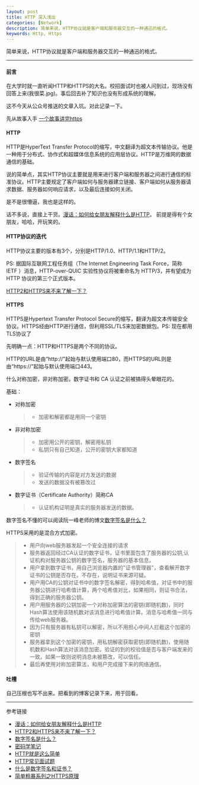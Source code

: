 ```yaml
---
layout: post
title: HTTP 深入浅出
categories: [Network]
description: 简单来说，HTTP协议就是客户端和服务器交互的一种通迅的格式。
keywords: Http, Https
---
```


简单来说，HTTP协议就是客户端和服务器交互的一种通迅的格式。

---

#### 前言

在大学时就一直听闻HTTP和HTTPS的大名。校招面试时也被人问到过，现场没有回答上来(我很菜.jpg)。事后回去补了知识也没有形成系统的理解。

这不今天从公众号推送的文章入坑。对此记录一下。

先从故事入手  [一个故事讲完https](https://mp.weixin.qq.com/s/StqqafHePlBkWAPQZg3NrA)

#### HTTP

HTTP是HyperText Transfer Protocol的缩写，中文翻译为超文本传输协议。他是一种用于分布式、协作式和超媒体信息系统的应用层协议。HTTP是万维网的数据通信的基础。

说的简单点，其实HTTP协议主要就是用来进行客户端和服务器之间进行通信的标准协议。HTTP主要规定了客户端如何与服务器建立链接、客户端如何从服务器请求数据、服务器如何响应请求，以及最后连接如何关闭。

是不是很懵逼，我也是这样的。

话不多说，直接上干货。[漫话：如何给女朋友解释什么是HTTP](https://mp.weixin.qq.com/s/CI1PVEkjmk5u8gHHvqhgUw)。
前提是得有个女朋友，哈哈，开玩笑的。

#### HTTP协议的迭代

HTTP协议主要的版本有3个，分别是HTTP/1.0、HTTP/1.1和HTTP/2。

PS: 据国际互联网工程任务组（The Internet Engineering Task Force，简称 IETF ）消息，HTTP-over-QUIC 实验性协议将被重命名为 HTTP/3，并有望成为 HTTP 协议的第三个正式版本。

[HTTP2和HTTPS来不来了解一下？](https://mp.weixin.qq.com/s/bobcUDUg9nXlJatLiVaaoQ)

#### HTTPS

HTTPS是Hypertext Transfer Protocol Secure的缩写，翻译为超文本传输安全协议。HTTPS经由HTTP进行通信，但利用SSL/TLS来加密数据包。PS: 现在都用TLS协议了

先明确一点：HTTP和HTTPS是两个不同的协议。

HTTP的URL是由“http://”起始与默认使用端口80，而HTTPS的URL则是由“https://”起始与默认使用端口443。

什么对称加密，非对称加密。数字证书和 CA 认证之前被搞得头晕眼花的。

基础：
 * 对称加密
    > * 加密和解密都是用同一个密钥
 * 非对称加密
    > * 加密用公开的密钥，解密用私钥
    > * 私钥只有自己知道，公开的密钥大家都知道
 * 数字签名
    > * 验证传输的内容是对方发送的数据
    > * 发送的数据没有被篡改过
 * 数字证书（Certificate Authority）简称CA
    > * 认证机构证明是真实的服务器发送的数据。
 
 数字签名不懂的可以阅读阮一峰老师的博文[数字签名是什么？](http://www.ruanyifeng.com/blog/2011/08/what_is_a_digital_signature.html)
 
HTTPS采用的是混合方式加密。

> * 用户向web服务器发起一个安全连接的请求
> * 服务器返回经过CA认证的数字证书，证书里面包含了服务器的公钥,认证机构对服务器公钥的数字签名，服务器的基本信息。
> * 用户拿到数字证书，用自己浏览器内置的"证书管理器"，查看解开数字证书的公钥是否存在。不存在，说明证书来源可疑。
> * 用户用CA的公钥对证书中的数字签名解密，得到哈希值，对证书中的服务器公钥进行哈希值计算，两个哈希值对比，如果相同，则证书合法，得到正确的服务器公钥。
> * 用户用服务器的公钥加密一个对称加密算法的密钥(即随机数)，同时Hash算法使用该随机数对该消息进行哈希值计算。消息与哈希值一同与传给web服务器。
> * 因为只有服务器有私钥可以解密，所以不用担心中间人拦截这个加密的密钥
> * 服务器拿到这个加密的密钥，用私钥解密获取密钥(即随机数)，使用随机数和Hash算法对该消息加密。验证的到的校验值是否与客户端发来的一致。如果一致则说明消息未被篡改，可以信任。
> * 最后再使用对称加密算法，和用户完成接下来的网络通信。




#### 吐槽
自己压根也写不出来。把看到的博客记录下来，用于回看。

---
参考链接
* [漫话：如何给女朋友解释什么是HTTP](https://mp.weixin.qq.com/s/CI1PVEkjmk5u8gHHvqhgUw)
* [HTTP2和HTTPS来不来了解一下？](https://mp.weixin.qq.com/s/bobcUDUg9nXlJatLiVaaoQ)
* [数字签名是什么？](http://www.ruanyifeng.com/blog/2011/08/what_is_a_digital_signature.html)
* [密码学笔记](http://www.ruanyifeng.com/blog/2006/12/notes_on_cryptography.html)
* [HTTP就是这么简单](https://mp.weixin.qq.com/s/CXRCihXc0RduUl5jXtmRPQ)
* [HTTP常见面试题](https://mp.weixin.qq.com/s/cRRoa34QvHm7Dx6OEbAPLQ)
* [什么是数字签名和证书？](https://www.jianshu.com/p/9db57e761255)
* [简单粗暴系列之HTTPS原理](https://www.jianshu.com/p/650ad90bf563)